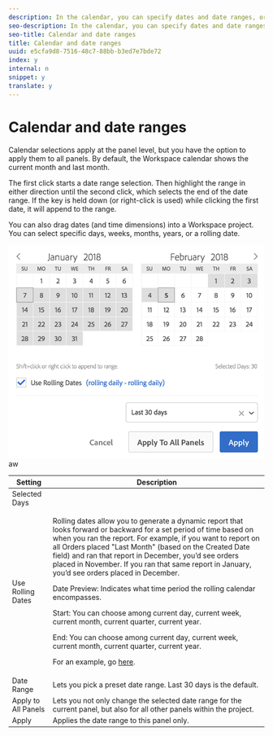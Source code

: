```yaml
---
description: In the calendar, you can specify dates and date ranges, or select a preset.
seo-description: In the calendar, you can specify dates and date ranges, or select a preset.
seo-title: Calendar and date ranges
title: Calendar and date ranges
uuid: e5cfa9d8-7516-48c7-88bb-b3ed7e7bde72
index: y
internal: n
snippet: y
translate: y
---
```


# Calendar and date ranges

Calendar selections apply at the panel level, but you have the option to apply them to all panels. By default, the Workspace calendar shows the current month and last month. 

The first click starts a date range selection. Then highlight the range in either direction until the second click, which selects the end of the date range. If the  key is held down (or right-click is used) while clicking the first date, it will append to the range. 

You can also drag dates (and time dimensions) into a Workspace project. You can select specific days, weeks, months, years, or a rolling date. 

![](assets/aw_calendar.png)aw 

<table id="table_714893B1A6094202ADC2FF596530E73D"> 
 <thead> 
  <tr> 
   <th colname="col1" class="entry"> Setting </th> 
   <th colname="col2" class="entry"> Description </th> 
  </tr>
 </thead>
 <tbody> 
  <tr> 
   <td colname="col1"> Selected Days </td> 
   <td colname="col2"> </td> 
  </tr> 
  <tr> 
   <td colname="col1"> Use Rolling Dates </td> 
   <td colname="col2"> <p>Rolling dates allow you to generate a dynamic report that looks forward or backward for a set period of time based on when you ran the report. For example, if you want to report on all Orders placed "Last Month" (based on the Created Date field) and ran that report in December, you’d see orders placed in November. If you ran that same report in January, you’d see orders placed in December. </p> <p>Date Preview: Indicates what time period the rolling calendar encompasses. </p> <p>Start: You can choose among current day, current week, current month, current quarter, current year. </p> <p>End: You can choose among current day, current week, current month, current quarter, current year. </p> <p>For an example, go <a href="../../../analysis_workspace_bucket/analysis-workspace-components/calendar/custom-date-ranges.md#concept_2FE8C98A6CF649FEAA8B3C7C059CC174" format="dita" scope="local"> here</a>. </p> </td> 
  </tr> 
  <tr> 
   <td colname="col1"> Date Range </td> 
   <td colname="col2"> Lets you pick a preset date range. Last 30 days is the default. </td> 
  </tr> 
  <tr> 
   <td colname="col1"> Apply to All Panels </td> 
   <td colname="col2"> Lets you not only change the selected date range for the current panel, but also for all other panels within the project. </td> 
  </tr> 
  <tr> 
   <td colname="col1"> Apply </td> 
   <td colname="col2"> Applies the date range to this panel only. </td> 
  </tr> 
 </tbody> 
</table>

